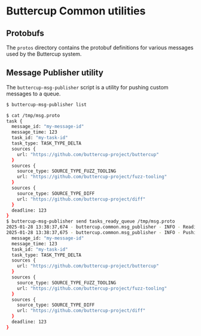 # Buttercup Common utilities

## Protobufs

The `protos` directory contains the protobuf definitions for various messages used by the Buttercup system.

## Message Publisher utility

The `buttercup-msg-publisher` script is a utility for pushing custom messages to a queue.

```bash
$ buttercup-msg-publisher list
```

```bash
$ cat /tmp/msg.proto
task {
  message_id: "my-message-id"
  message_time: 123
  task_id: "my-task-id"
  task_type: TASK_TYPE_DELTA
  sources {
    url: "https://github.com/buttercup-project/buttercup"
  }
  sources {
    source_type: SOURCE_TYPE_FUZZ_TOOLING
    url: "https://github.com/buttercup-project/fuzz-tooling"
  }
  sources {
    source_type: SOURCE_TYPE_DIFF
    url: "https://github.com/buttercup-project/diff"
  }
  deadline: 123
}
$ buttercup-msg-publisher send tasks_ready_queue /tmp/msg.proto
2025-01-28 13:38:37,674 - buttercup.common.msg_publisher - INFO - Reading TaskReady message from file '/tmp/msg.proto'
2025-01-28 13:38:37,675 - buttercup.common.msg_publisher - INFO - Pushing message to queue 'tasks_ready_queue': task {
  message_id: "my-message-id"
  message_time: 123
  task_id: "my-task-id"
  task_type: TASK_TYPE_DELTA
  sources {
    url: "https://github.com/buttercup-project/buttercup"
  }
  sources {
    source_type: SOURCE_TYPE_FUZZ_TOOLING
    url: "https://github.com/buttercup-project/fuzz-tooling"
  }
  sources {
    source_type: SOURCE_TYPE_DIFF
    url: "https://github.com/buttercup-project/diff"
  }
  deadline: 123
}

```
